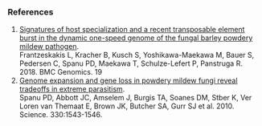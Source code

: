 ### References

1.  [Signatures of host specialization and a recent transposable element
    burst in the dynamic one-speed genome of the fungal barley powdery
    mildew pathogen](https://www.ncbi.nlm.nih.gov/pubmed/29788921).\
    Frantzeskakis L, Kracher B, Kusch S, Yoshikawa-Maekawa M, Bauer S,
    Pedersen C, Spanu PD, Maekawa T, Schulze-Lefert P, Panstruga R.
    2018. BMC Genomics. 19
2.  [Genome expansion and gene loss in powdery mildew fungi reveal
    tradeoffs in extreme
    parasitism](http://europepmc.org/abstract/MED/21148392).\
    Spanu PD, Abbott JC, Amselem J, Burgis TA, Soanes DM, Stber K, Ver
    Loren van Themaat E, Brown JK, Butcher SA, Gurr SJ et al. 2010.
    Science. 330:1543-1546.
